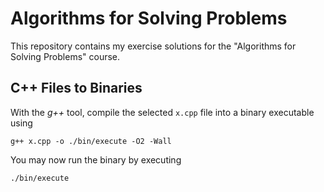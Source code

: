 # Algorithms for Solving Problems

This repository contains my exercise solutions for the "Algorithms for Solving Problems" course.

## C++ Files to Binaries

With the _g++_ tool, compile the selected `x.cpp` file into a binary executable using

```
g++ x.cpp -o ./bin/execute -O2 -Wall
```

You may now run the binary by executing

```
./bin/execute
```
